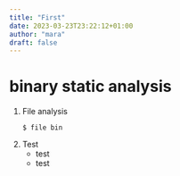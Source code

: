```yaml
---
title: "First"
date: 2023-03-23T23:22:12+01:00
author: "mara"
draft: false
---
```


# binary static analysis

1. File analysis
    ```
    $ file bin
    ```
2. Test
    * test
    * test
